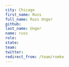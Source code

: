 ```yaml
---
city: Chicago
first_name: Russ
full_name: Russ Unger
github: 
last_name: Unger
name: russ
role: 
state: 
team: 
twitter: 
redirect_from: /team/romke
---
```

